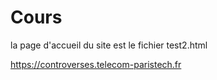 # Cours
la page d'accueil du site est le fichier test2.html

https://controverses.telecom-paristech.fr

